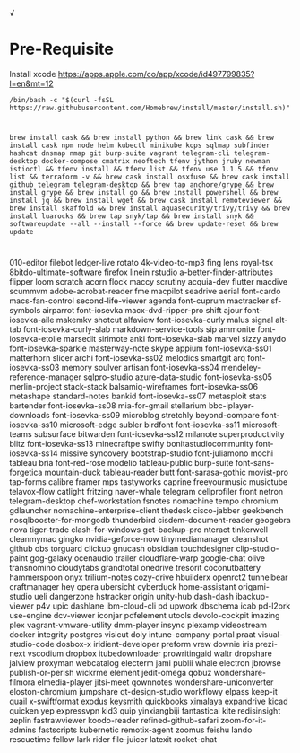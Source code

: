 √

# Pre-Requisite

Install xcode
https://apps.apple.com/co/app/xcode/id497799835?l=en&mt=12

```ShellSession
/bin/bash -c "$(curl -fsSL https://raw.githubusercontent.com/Homebrew/install/master/install.sh)" 
```
#

```ShellSession
brew install cask && brew install python && brew link cask && brew install cask npm node helm kubectl minikube kops sqlmap subfinder hashcat dnsmap nmap git burp-suite vagrant telegram-cli telegram-desktop docker-compose cmatrix neoftech tfenv jython jruby newman istioctl && tfenv install && tfenv list && tfenv use 1.1.5 && tfenv list && terraform -v && brew cask install osxfuse && brew cask install github telegram telegram-desktop && brew tap anchore/grype && brew install grype && brew install go && brew install powershell && brew install jq && brew install wget && brew cask install remoteviewer && brew install skaffold && brew install aquasecurity/trivy/trivy && brew install luarocks && brew tap snyk/tap && brew install snyk && softwareupdate --all --install --force && brew update-reset && brew update
```
   
    
#
#
#   
#   
#  
# 
010-editor                        filebot                           ledger-live                       rotato
4k-video-to-mp3                   fing                              lens                              royal-tsx
8bitdo-ultimate-software          firefox                           linein                            rstudio
a-better-finder-attributes        flipper                           loom                              scratch
acorn                             flock                             maccy                             scrutiny
acquia-dev                        flutter                           macdive                           scummvm
adobe-acrobat-reader              fme                               macpilot                          seadrive
aerial                            font-cardo                        macs-fan-control                  second-life-viewer
agenda                            font-cuprum                       mactracker                        sf-symbols
airparrot                         font-iosevka                      macx-dvd-ripper-pro               shift
ajour                             font-iosevka-aile                 makemkv                           shotcut
alfaview                          font-iosevka-curly                malus                             signal
alt-tab                           font-iosevka-curly-slab           markdown-service-tools            sip
ammonite                          font-iosevka-etoile               marsedit                          sirimote
anki                              font-iosevka-slab                 marvel                            sizzy
anydo                             font-iosevka-sparkle              masterway-note                    skype
appium                            font-iosevka-ss01                 matterhorn                        slicer
archi                             font-iosevka-ss02                 melodics                          smartgit
arq                               font-iosevka-ss03                 memory                            soulver
artisan                           font-iosevka-ss04                 mendeley-reference-manager        sqlpro-studio
azure-data-studio                 font-iosevka-ss05                 merlin-project                    stack-stack
balsamiq-wireframes               font-iosevka-ss06                 metashape                         standard-notes
bankid                            font-iosevka-ss07                 metasploit                        stats
bartender                         font-iosevka-ss08                 mia-for-gmail                     stellarium
bbc-iplayer-downloads             font-iosevka-ss09                 microblog                         stretchly
beyond-compare                    font-iosevka-ss10                 microsoft-edge                    subler
birdfont                          font-iosevka-ss11                 microsoft-teams                   subsurface
bitwarden                         font-iosevka-ss12                 milanote                          superproductivity
blitz                             font-iosevka-ss13                 minecraftpe                       swifty
bonitastudiocommunity             font-iosevka-ss14                 missive                           syncovery
bootstrap-studio                  font-juliamono                    mochi                             tableau
bria                              font-red-rose                     modelio                           tableau-public
burp-suite                        font-sans-forgetica               mountain-duck                     tableau-reader
butt                              font-sarasa-gothic                movist-pro                        tap-forms
calibre                           framer                            mps                               tastyworks
caprine                           freeyourmusic                     musictube                         telavox-flow
catlight                          fritzing                          naver-whale                       telegram
cellprofiler                      front                             netron                            telegram-desktop
chef-workstation                  fsnotes                           nomachine                         tempo
chromium                          gdlauncher                        nomachine-enterprise-client       thedesk
cisco-jabber                      geekbench                         nosqlbooster-for-mongodb          thunderbird
cisdem-document-reader            geogebra                          nova                              tiger-trade
clash-for-windows                 get-backup-pro                    nteract                           tinkerwell
cleanmymac                        gingko                            nvidia-geforce-now                tinymediamanager
cleanshot                         github                            obs                               torguard
clickup                           gnucash                           obsidian                          touchdesigner
clip-studio-paint                 gog-galaxy                        ocenaudio                         trailer
cloudflare-warp                   google-chat                       olive                             transnomino
cloudytabs                        grandtotal                        onedrive                          tresorit
coconutbattery                    hammerspoon                       onyx                              trilium-notes
cozy-drive                        hbuilderx                         openrct2                          tunnelbear
craftmanager                      hey                               opera                             ubersicht
cyberduck                         home-assistant                    origami-studio                    ueli
dangerzone                        hstracker                         origin                            unity-hub
dash-dash                         ibackup-viewer                    p4v                               upic
dashlane                          ibm-cloud-cli                     pd                                upwork
dbschema                          icab                              pd-l2ork                          use-engine
dcv-viewer                        iconjar                           pdfelement                        utools
devolo-cockpit                    imazing                           plex                              vagrant-vmware-utility
dmm-player                        insync                            plexamp                           videostream
docker                            integrity                         postgres                          visicut
doly                              intune-company-portal             praat                             visual-studio-code
dosbox-x                          iridient-developer                preform                           vrew
downie                            iris                              prezi-next                        vscodium
dropbox                           itubedownloader                   prowritingaid                     waltr
dropshare                         jalview                           proxyman                          webcatalog
electerm                          jami                              publii                            whale
electron                          jbrowse                           publish-or-perish                 wickrme
element                           jedit-omega                       qobuz                             wondershare-filmora
elmedia-player                    jitsi-meet                        qownnotes                         wondershare-uniconverter
eloston-chromium                  jumpshare                         qt-design-studio                  workflowy
elpass                            keep-it                           quail                             x-swiftformat
exodus                            keysmith                          quickbooks                        ximalaya
expandrive                        kicad                             quicken                           yep
expressvpn                        kid3                              quip                              yinxiangbiji
fantastical                       kite                              redisinsight                      zeplin
fastrawviewer                     koodo-reader                      refined-github-safari             zoom-for-it-admins
fastscripts                       kubernetic                        remotix-agent                     zoomus
feishu                            lando                             rescuetime
fellow                            lark                              rider
file-juicer                       latexit                           rocket-chat
